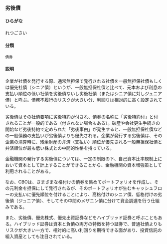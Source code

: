 <div style="display:none;">

## [あ行](securities-terms?id=あ行)
## [か行](securities-terms?id=か行)
## [さ行](securities-terms?id=さ行)
## [た行](securities-terms?id=た行)
## [な行](securities-terms?id=な行)
## [は行](securities-terms?id=は行)
## [ま行](securities-terms?id=ま行)
## [や行](securities-terms?id=や行)
## [ら行](securities-terms?id=ら行)

</div>

### 劣後債

#### ひらがな

れつごさい

#### 分類

`債券`

#### 説明

企業が社債を発行する際、通常無担保で発行される社債を一般無担保社債もしくは優先社債（シニア債）というが、一般無担保社債と比べて、元本および利息の支払い順位の低い社債を劣後債ないし劣後社債（またはシニア債に対しジュニア債）と呼ぶ。債務不履行のリスクが大きい分、利回りは相対的に高く設定されている。
 
劣後債はその社債要項に劣後特約が付され、債券の名称に「劣後特約付」と付されることが一般的である（付されない場合もある）。破産や会社更生手続きの開始など劣後特約で定められた「劣後事由」が発生すると、一般無担保社債などの一般債務の支払いが劣後債よりも優先される。企業が発行する劣後債は、その企業の清算時に、残余財産の弁済（支払い）順位が優先される一般無担保社債と弁済順位が最も低い株式との中間的性格を持っている。
 
金融機関の発行する劣後債については、一定の制限の下、自己資本比率規制上において資本として計上することができることから、金融機関の資本増強策として利用されることがある。
 
なお、CBOは、さまざまな格付けの債券を集めてポートフォリオを作成し、その元利金を担保にして発行されるが、そのポートフォリオが生むキャッシュフローの支払いに優先順位を付けることにより、高格付けのシニア債、低格付けの劣後債（ジュニア債）、そしてその中間のメザニン債に分けて資金調達を行う仕組みである。
 
また、劣後債、優先株式、優先出資証券などをハイブリッド証券と呼ぶこともある。ハイブリッド証券は資本と負債の両方の特徴を持つ証券で、普通社債よりもリスクが大きい一方で、相対的に高い利回りを期待できる面があり、投資信託の組入資産としても注目されている。

<div style="display:none;">

## [わ行](securities-terms?id=わ行)
## [英数字・記号](securities-terms?id=英数字・記号)

</div>

